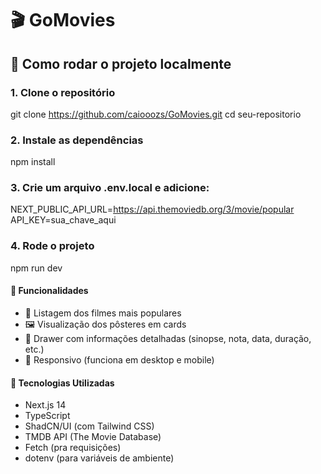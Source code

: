 # 🎬 GoMovies

## 🔧 Como rodar o projeto localmente

### 1. Clone o repositório
git clone https://github.com/caiooozs/GoMovies.git
cd seu-repositorio

### 2. Instale as dependências
npm install

### 3. Crie um arquivo .env.local e adicione:
NEXT_PUBLIC_API_URL=https://api.themoviedb.org/3/movie/popular
API_KEY=sua_chave_aqui

### 4. Rode o projeto
npm run dev

#### 🚀 Funcionalidades
- 🔎 Listagem dos filmes mais populares
- 🖼️ Visualização dos pôsteres em cards
- 🧾 Drawer com informações detalhadas (sinopse, nota, data, duração, etc.)
- 📱 Responsivo (funciona em desktop e mobile)


#### 🧰 Tecnologias Utilizadas
- Next.js 14
- TypeScript
- ShadCN/UI (com Tailwind CSS)
- TMDB API (The Movie Database)
- Fetch (pra requisições)
- dotenv (para variáveis de ambiente)
